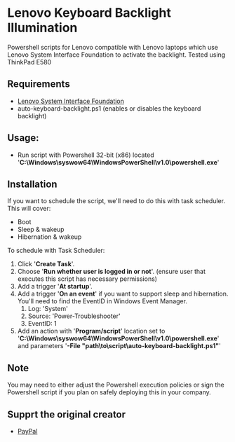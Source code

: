 # Lenovo Keyboard Backlight Illumination
Powershell scripts for Lenovo compatible with Lenovo laptops which use Lenovo System Interface Foundation to activate the backlight. Tested using ThinkPad E580

## Requirements
- [Lenovo System Interface Foundation](https://pcsupport.lenovo.com/es/es/downloads/ds105970-lenovo-system-interface-foundation-for-windows-10-32-bit-64-bit-thinkpad-thinkcentre-ideapad-ideacentre-thinkstation)
- auto-keyboard-backlight.ps1 (enables or disables the keyboard backlight)

## Usage:
- Run script with Powershell 32-bit (x86) located '**C:\Windows\syswow64\WindowsPowerShell\v1.0\powershell.exe**'

## Installation
If you want to schedule the script, we'll need to do this with task scheduler. This will cover:
- Boot
- Sleep & wakeup
- Hibernation & wakeup

To schedule with Task Scheduler:
1. Click '**Create Task**'.
2. Choose '**Run whether user is logged in or not**'. (ensure user that executes this script has necessary permissions)
3. Add a trigger '**At startup**'.
4. Add a trigger '**On an event**' if you want to support sleep and hibernation. You'll need to find the EventID in Windows Event Manager.
    1. Log: 'System'
    2. Source: 'Power-Troubleshooter'
    3. EventID: 1
5. Add an action with '**Program/script**' location set to '**C:\Windows\syswow64\WindowsPowerShell\v1.0\powershell.exe**' and parameters '**-File "path\to\script\auto-keyboard-backlight.ps1"**'

## Note
You may need to either adjust the Powershell execution policies or sign the Powershell script if you plan on safely deploying this in your company.

## Supprt the original creator
- [PayPal](https://www.paypal.com/pools/c/create/share/8xukwldAVK)
